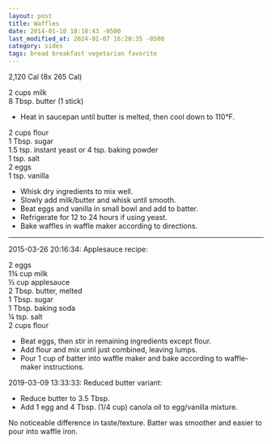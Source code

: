 ```yaml
---
layout: post
title: Waffles
date: 2014-01-10 18:18:43 -0500
last_modified_at: 2024-01-07 16:20:35 -0500
category: sides
tags: bread breakfast vegetarian favorite
---
```

2,120 Cal (8x 265 Cal)
  
2 cups milk  
8 Tbsp. butter (1 stick)  

* Heat in saucepan until butter is melted, then cool down to 110°F.

2 cups flour  
1 Tbsp. sugar  
1.5 tsp. instant yeast or 4 tsp. baking powder  
1 tsp. salt  
2 eggs  
1 tsp. vanilla  

* Whisk dry ingredients to mix well.
* Slowly add milk/butter and whisk until smooth.
* Beat eggs and vanilla in small bowl and add to batter.
* Refrigerate for 12 to 24 hours if using yeast.
* Bake waffles in waffle maker according to directions.

---

2015-03-26 20:16:34: Applesauce recipe:

2 eggs  
1¾ cup milk  
½ cup applesauce  
2 Tbsp. butter, melted  
1 Tbsp. sugar  
1 Tbsp. baking soda  
¼ tsp. salt  
2 cups flour

* Beat eggs, then stir in remaining ingredients except flour.
* Add flour and mix until just combined, leaving lumps.
* Pour 1 cup of batter into waffle maker and bake according to waffle-maker instructions.

2019-03-09 13:33:33: Reduced butter variant:
* Reduce butter to 3.5 Tbsp.
* Add 1 egg and 4 Tbsp. (1/4 cup) canola oil to egg/vanilla mixture.

No noticeable difference in taste/texture. Batter was smoother and easier to pour
into waffle iron.
